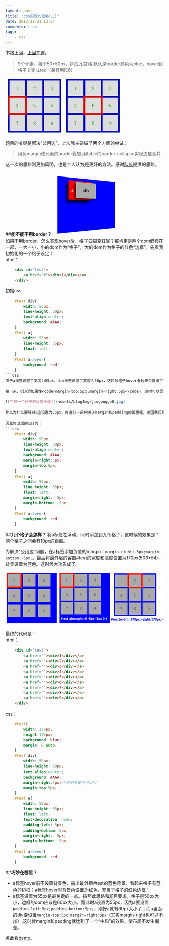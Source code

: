 ```yaml
---
layout: post
title: "css实现九宫格(二)"
date: 2012-12-21 13:54
comments: true
tags: 
	- css
---
```


书接上回，[上回在这](http://litten.github.com/2012/12/14/css-jiugongge/)。

> 9个元素，每个50*50px，排成九宫格
> 默认是border颜色为blue，hover到格子上变成red（兼容到IE6）

![css题目](/assets/blogImg/jiugongge1.jpg)     

题目的关键是解决“公用边”，上次我主要做了两个方面的尝试：
> 用负margin使元素的border叠加
> 用table的border-collapse实现边框合并

这一次的思路则更加简明，也是个人认为是更好的方法。感谢[队长](http://weibo.com/u/1666828424)提供的思路。


##**能不能不用border？**
![一个格子的透视图，a其实充当了div的“边框”](/assets/blogImg/jiugongge10.jpg)      
如果不用border，怎么实现hover后，格子四周变红呢？那肯定是两个dom嵌套在一起，一大一小，小的dom作为“格子”，大的dom作为格子的红色“边框”。先看我初始化的一个格子设定：         
html：     
```html
	<div id="test">
		<a href="#"><div>1</div></a>
	</div>
```
初始css:
```css
	#test div{
		width: 50px;
		line-height: 50px;
		text-align:center;
		background: #AAA;
	}
	#test a{
		width: 55px;
		line-height: 55px;
		float: left;
	}
	#test a:hover{
		background: red;
	}
```css
由于a标签设置了宽度为55px，div标签设置了宽度为50px，这时候格子hover看起来只露出了**右边**的5px红色部分。          

接下来，div添加属性<code>margin-top:5px;margin-right:5px</code>，这时可以显示**上部**的5px边框。再接着，在div的容器，也就是a标签设置<code>padding-left:5px;padding-bottom:5px;</code>，使格子**左边框**和**下边框**都显示出来。

![完成一个格子的设置步骤](/assets/blogImg/jiugongge8.jpg)      

那么为什么要将a标签设置为55px，再进行一系列关于margin和padding的设置呢，原因我们最后再说。

因此修改后的css为：
```css
	#test div{
		width: 50px;
		line-height: 50px;
		text-align:center;
		background: #AAA;
		margin-right:5px;
		margin-top:5px;
	}
	#test a{
		width: 55px;
		line-height: 55px;
		float: left;
		margin-right: -5px;
		margin-bottom: -5px;
	}
	#test a:hover{
		background: red;
	}
```
##**九个格子会怎样？**
将a标签左浮动，同时添加到九个格子，这时候的效果是：两个格子之间会有10px的距离。

为解决“公用边”问题，在a标签添加负值的margin：<code>margin-right:-5px;margin-bottom:-5px;</code>。最后将最外层的容器#test的宽度和高度设置为170px(50*3+5*4)，背景设置为蓝色。这时候大功告成了。

![完成九个格子的设置步骤](/assets/blogImg/jiugongge9.jpg)      

最终的代码是：       
html：      
```html     
	<div id="test">
		<a href=""><div>1</div></a>
		<a href=""><div>2</div></a>
		<a href=""><div>3</div></a>
		<a href=""><div>4</div></a>
		<a href=""><div>5</div></a>
		<a href=""><div>6</div></a>
		<a href=""><div>7</div></a>
		<a href=""><div>8</div></a>
		<a href=""><div>9</div></a>
	</div>
```
css：   
```css          
	#test{
		width: 170px;
		height:170px;
		background: blue;
		margin: 0 auto;
	}
	#test div{
		width: 50px;
		line-height: 50px;
		text-align:center;
		background: #AAA;
		margin-right:5px;/*这句不要也可以*/
		margin-top:5px;
	}
	#test a{
		width: 55px;
		line-height: 55px;
		float: left;
		text-decoration: none;
		padding-left: 5px;
		padding-bottom: 5px;
		margin-right: -5px;
		margin-bottom: -5px;
	}
	#test a:hover{
		background: red;
	}
```
##**巧妙在哪里？**
+ a标签hover前不设置背景色，露出最外层#test的蓝色背景，看起来格子有蓝色的边框；a标签hover时背景色设置为红色，充当了格子的红色边框；       
+ a标签设置为55px是最关键的一点。按照此思路和题目要求，格子是50px大小，边框的dom应该是60px大小。而此时a设置为55px，因为a要设置<code>padding-left:5px;padding-bottom:5px;</code>，刚好a就有60px大小了；而a里面的div要设置<code>margin-top:5px;margin-right:5px</code>（其实margin-right也可以不加）,这时候margin和padding就达到了一个“中和”的效果，使布局不发生偏差。

点此看[demo](/assets/demo/jiugongge_demo2.html)。